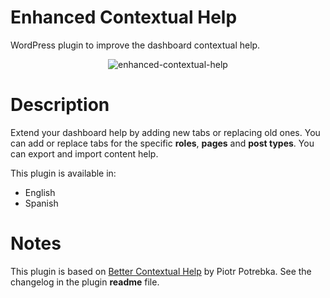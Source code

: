# Enhanced Contextual Help
WordPress plugin to improve the dashboard contextual help.

<div align="center">

![enhanced-contextual-help](https://user-images.githubusercontent.com/16083854/80130057-02e5e280-8566-11ea-9f69-f9a2294bb7ed.png)

</div>

# Description
Extend your dashboard help by adding new tabs or replacing old ones. You can add or replace tabs for the specific **roles**, **pages** and **post types**. You can export and import content help.

This plugin is available in:
- English
- Spanish

# Notes
This plugin is based on [Better Contextual Help](https://wordpress.org/plugins/better-contextual-help) by Piotr Potrebka. See the changelog in the plugin **readme** file.